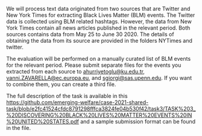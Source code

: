 We will process text data originated from two sources that are Twitter and New York Times for extracting Black Lives Matter (BLM) events. The Twitter data is collected using BLM related hashtags. However, the data from New York Times contain all news articles published in the relevant period. Both sources contains data from May 25 to June 30 2020. The details of obtaining the data from its source are provided in the folders NYTimes and twitter.

The evaluation will be performed on a manually curated list of BLM events for the relevant period. Please submit separate files for the events you extracted from each source to ahurriyetoglu@ku.edu.tr, vanni.ZAVARELLA@ec.europa.eu, and sgiorgi@sas.upenn.edu. If you want to combine them, you can create a third file.

The full description of the task is available in this https://github.com/emerging-welfare/case-2021-shared-task/blob/e2fc41524cfdc8791298fffca3824fe04b530f42/task3/TASK%203_%20DISCOVERING%20BLACK%20LIVES%20MATTER%20EVENTS%20IN%20UNITED%20STATES.pdf and a sample submission format can be found in the file.
